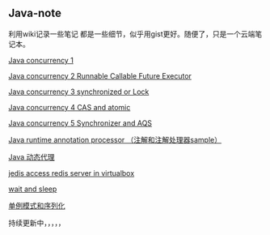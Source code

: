 ## Java-note

利用wiki记录一些笔记
都是一些细节，似乎用gist更好。随便了，只是一个云端笔记本。

[Java concurrency 1](https://github.com/cexowengui/Java-note/wiki/Java-concurrency-1)

[Java concurrency 2 Runnable Callable Future Executor](https://github.com/cexowengui/Java-note/wiki/Java-concurrency-2---Runnable-Callable-Future-Executor)

[Java concurrency 3 synchronized or Lock](https://github.com/cexowengui/Java-note/wiki/Java-concurrency-3---synchronized-or-Lock)

[Java concurrency 4 CAS and atomic](https://github.com/cexowengui/Java-note/wiki/Java-concurrency-4---CAS-and-atomic)

[Java concurrency 5 Synchronizer and AQS](https://github.com/cexowengui/Java-note/wiki/Java-concurrency-5---Synchronizer-and-AQS)

[Java runtime annotation processor （注解和注解处理器sample）](https://github.com/cexowengui/Java-note/wiki/Java-runtime-annotation-processor-%EF%BC%88%E6%B3%A8%E8%A7%A3%E5%92%8C%E6%B3%A8%E8%A7%A3%E5%A4%84%E7%90%86%E5%99%A8sample%EF%BC%89)

[Java 动态代理](https://github.com/cexowengui/Java-note/wiki/Java-%E5%8A%A8%E6%80%81%E4%BB%A3%E7%90%86)

[jedis access redis server in virtualbox](https://github.com/cexowengui/Java-note/wiki/jedis-access-redis-server-in-virtualbox)

[wait and sleep](https://github.com/cexowengui/Java-note/wiki/wait-and-sleep)

[单例模式和序列化](https://github.com/cexowengui/Java-note/wiki/%E5%8D%95%E4%BE%8B%E6%A8%A1%E5%BC%8F%E5%92%8C%E5%BA%8F%E5%88%97%E5%8C%96)

持续更新中，，，，，
